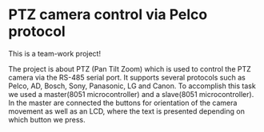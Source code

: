 # PTZ camera control via Pelco protocol

This is a team-work project!

The project is about PTZ (Pan Tilt Zoom) which is used to control the PTZ camera via the RS-485 serial port. 
It supports several protocols such as Pelco, AD, Bosch, Sony, Panasonic, LG and Canon.
To accomplish this task we used a master(8051 microcontroller) and a slave(8051 microcontroller).
In the master are connected the buttons for orientation of the camera movement as well as an LCD, where the text is presented depending on which button we press.


